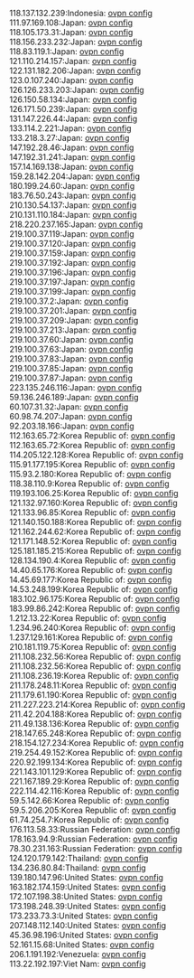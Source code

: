 118.137.132.239:Indonesia: [ovpn config](vpn/118_137_132_239.ovpn)  
111.97.169.108:Japan: [ovpn config](vpn/111_97_169_108.ovpn)  
118.105.173.31:Japan: [ovpn config](vpn/118_105_173_31.ovpn)  
118.156.233.232:Japan: [ovpn config](vpn/118_156_233_232.ovpn)  
118.83.119.1:Japan: [ovpn config](vpn/118_83_119_1.ovpn)  
121.110.214.157:Japan: [ovpn config](vpn/121_110_214_157.ovpn)  
122.131.182.206:Japan: [ovpn config](vpn/122_131_182_206.ovpn)  
123.0.107.240:Japan: [ovpn config](vpn/123_0_107_240.ovpn)  
126.126.233.203:Japan: [ovpn config](vpn/126_126_233_203.ovpn)  
126.150.58.134:Japan: [ovpn config](vpn/126_150_58_134.ovpn)  
126.171.50.239:Japan: [ovpn config](vpn/126_171_50_239.ovpn)  
131.147.226.44:Japan: [ovpn config](vpn/131_147_226_44.ovpn)  
133.114.2.221:Japan: [ovpn config](vpn/133_114_2_221.ovpn)  
133.218.3.27:Japan: [ovpn config](vpn/133_218_3_27.ovpn)  
147.192.28.46:Japan: [ovpn config](vpn/147_192_28_46.ovpn)  
147.192.31.241:Japan: [ovpn config](vpn/147_192_31_241.ovpn)  
157.14.169.138:Japan: [ovpn config](vpn/157_14_169_138.ovpn)  
159.28.142.204:Japan: [ovpn config](vpn/159_28_142_204.ovpn)  
180.199.24.60:Japan: [ovpn config](vpn/180_199_24_60.ovpn)  
183.76.50.243:Japan: [ovpn config](vpn/183_76_50_243.ovpn)  
210.130.54.137:Japan: [ovpn config](vpn/210_130_54_137.ovpn)  
210.131.110.184:Japan: [ovpn config](vpn/210_131_110_184.ovpn)  
218.220.237.165:Japan: [ovpn config](vpn/218_220_237_165.ovpn)  
219.100.37.119:Japan: [ovpn config](vpn/219_100_37_119.ovpn)  
219.100.37.120:Japan: [ovpn config](vpn/219_100_37_120.ovpn)  
219.100.37.159:Japan: [ovpn config](vpn/219_100_37_159.ovpn)  
219.100.37.192:Japan: [ovpn config](vpn/219_100_37_192.ovpn)  
219.100.37.196:Japan: [ovpn config](vpn/219_100_37_196.ovpn)  
219.100.37.197:Japan: [ovpn config](vpn/219_100_37_197.ovpn)  
219.100.37.199:Japan: [ovpn config](vpn/219_100_37_199.ovpn)  
219.100.37.2:Japan: [ovpn config](vpn/219_100_37_2.ovpn)  
219.100.37.201:Japan: [ovpn config](vpn/219_100_37_201.ovpn)  
219.100.37.209:Japan: [ovpn config](vpn/219_100_37_209.ovpn)  
219.100.37.213:Japan: [ovpn config](vpn/219_100_37_213.ovpn)  
219.100.37.60:Japan: [ovpn config](vpn/219_100_37_60.ovpn)  
219.100.37.63:Japan: [ovpn config](vpn/219_100_37_63.ovpn)  
219.100.37.83:Japan: [ovpn config](vpn/219_100_37_83.ovpn)  
219.100.37.85:Japan: [ovpn config](vpn/219_100_37_85.ovpn)  
219.100.37.87:Japan: [ovpn config](vpn/219_100_37_87.ovpn)  
223.135.246.116:Japan: [ovpn config](vpn/223_135_246_116.ovpn)  
59.136.246.189:Japan: [ovpn config](vpn/59_136_246_189.ovpn)  
60.107.31.32:Japan: [ovpn config](vpn/60_107_31_32.ovpn)  
60.98.74.207:Japan: [ovpn config](vpn/60_98_74_207.ovpn)  
92.203.18.166:Japan: [ovpn config](vpn/92_203_18_166.ovpn)  
112.163.65.72:Korea Republic of: [ovpn config](vpn/112_163_65_72.ovpn)  
112.163.65.72:Korea Republic of: [ovpn config](vpn/112_163_65_72.ovpn)  
114.205.122.128:Korea Republic of: [ovpn config](vpn/114_205_122_128.ovpn)  
115.91.177.195:Korea Republic of: [ovpn config](vpn/115_91_177_195.ovpn)  
115.93.2.180:Korea Republic of: [ovpn config](vpn/115_93_2_180.ovpn)  
118.38.110.9:Korea Republic of: [ovpn config](vpn/118_38_110_9.ovpn)  
119.193.106.25:Korea Republic of: [ovpn config](vpn/119_193_106_25.ovpn)  
121.132.97.160:Korea Republic of: [ovpn config](vpn/121_132_97_160.ovpn)  
121.133.96.85:Korea Republic of: [ovpn config](vpn/121_133_96_85.ovpn)  
121.140.150.188:Korea Republic of: [ovpn config](vpn/121_140_150_188.ovpn)  
121.162.244.62:Korea Republic of: [ovpn config](vpn/121_162_244_62.ovpn)  
121.171.148.52:Korea Republic of: [ovpn config](vpn/121_171_148_52.ovpn)  
125.181.185.215:Korea Republic of: [ovpn config](vpn/125_181_185_215.ovpn)  
128.134.190.4:Korea Republic of: [ovpn config](vpn/128_134_190_4.ovpn)  
14.40.65.176:Korea Republic of: [ovpn config](vpn/14_40_65_176.ovpn)  
14.45.69.177:Korea Republic of: [ovpn config](vpn/14_45_69_177.ovpn)  
14.53.248.199:Korea Republic of: [ovpn config](vpn/14_53_248_199.ovpn)  
183.102.96.175:Korea Republic of: [ovpn config](vpn/183_102_96_175.ovpn)  
183.99.86.242:Korea Republic of: [ovpn config](vpn/183_99_86_242.ovpn)  
1.212.13.22:Korea Republic of: [ovpn config](vpn/1_212_13_22.ovpn)  
1.234.96.240:Korea Republic of: [ovpn config](vpn/1_234_96_240.ovpn)  
1.237.129.161:Korea Republic of: [ovpn config](vpn/1_237_129_161.ovpn)  
210.181.119.75:Korea Republic of: [ovpn config](vpn/210_181_119_75.ovpn)  
211.108.232.56:Korea Republic of: [ovpn config](vpn/211_108_232_56.ovpn)  
211.108.232.56:Korea Republic of: [ovpn config](vpn/211_108_232_56.ovpn)  
211.108.236.19:Korea Republic of: [ovpn config](vpn/211_108_236_19.ovpn)  
211.178.248.11:Korea Republic of: [ovpn config](vpn/211_178_248_11.ovpn)  
211.179.61.190:Korea Republic of: [ovpn config](vpn/211_179_61_190.ovpn)  
211.227.223.214:Korea Republic of: [ovpn config](vpn/211_227_223_214.ovpn)  
211.42.204.188:Korea Republic of: [ovpn config](vpn/211_42_204_188.ovpn)  
211.49.138.136:Korea Republic of: [ovpn config](vpn/211_49_138_136.ovpn)  
218.147.65.248:Korea Republic of: [ovpn config](vpn/218_147_65_248.ovpn)  
218.154.127.234:Korea Republic of: [ovpn config](vpn/218_154_127_234.ovpn)  
219.254.49.152:Korea Republic of: [ovpn config](vpn/219_254_49_152.ovpn)  
220.92.199.134:Korea Republic of: [ovpn config](vpn/220_92_199_134.ovpn)  
221.143.101.129:Korea Republic of: [ovpn config](vpn/221_143_101_129.ovpn)  
221.167.189.29:Korea Republic of: [ovpn config](vpn/221_167_189_29.ovpn)  
222.114.42.116:Korea Republic of: [ovpn config](vpn/222_114_42_116.ovpn)  
59.5.142.66:Korea Republic of: [ovpn config](vpn/59_5_142_66.ovpn)  
59.5.206.205:Korea Republic of: [ovpn config](vpn/59_5_206_205.ovpn)  
61.74.254.7:Korea Republic of: [ovpn config](vpn/61_74_254_7.ovpn)  
176.113.58.33:Russian Federation: [ovpn config](vpn/176_113_58_33.ovpn)  
178.163.94.9:Russian Federation: [ovpn config](vpn/178_163_94_9.ovpn)  
78.30.231.163:Russian Federation: [ovpn config](vpn/78_30_231_163.ovpn)  
124.120.179.142:Thailand: [ovpn config](vpn/124_120_179_142.ovpn)  
134.236.80.84:Thailand: [ovpn config](vpn/134_236_80_84.ovpn)  
139.180.147.96:United States: [ovpn config](vpn/139_180_147_96.ovpn)  
163.182.174.159:United States: [ovpn config](vpn/163_182_174_159.ovpn)  
172.107.198.38:United States: [ovpn config](vpn/172_107_198_38.ovpn)  
173.198.248.39:United States: [ovpn config](vpn/173_198_248_39.ovpn)  
173.233.73.3:United States: [ovpn config](vpn/173_233_73_3.ovpn)  
207.148.112.140:United States: [ovpn config](vpn/207_148_112_140.ovpn)  
45.36.98.196:United States: [ovpn config](vpn/45_36_98_196.ovpn)  
52.161.15.68:United States: [ovpn config](vpn/52_161_15_68.ovpn)  
206.1.191.192:Venezuela: [ovpn config](vpn/206_1_191_192.ovpn)  
113.22.192.197:Viet Nam: [ovpn config](vpn/113_22_192_197.ovpn)  
